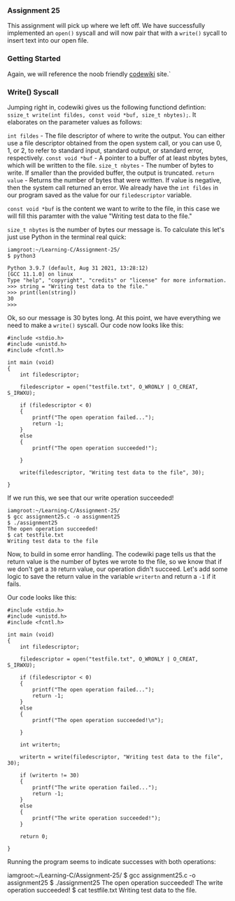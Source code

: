 ### Assignment 25

This assignment will pick up where we left off. We have successfully implemented an `open()` syscall and will now pair that with a `write()` sycall to insert text into our open file.

### Getting Started

Again, we will reference the noob friendly [codewiki](http://codewiki.wikidot.com/c:system-calls:write) site.`

### Write() Syscall

Jumping right in, codewiki gives us the following functiond defintion: `ssize_t write(int fildes, const void *buf, size_t nbytes);`. It elaborates on the parameter values as follows:

`int fildes` - The file descriptor of where to write the output. You can either use a file descriptor obtained from the open system call, or you can use 0, 1, or 2, to refer to standard input, standard output, or standard error, respectively.
`const void *buf` - A pointer to a buffer of at least nbytes bytes, which will be written to the file.
`size_t nbytes` - The number of bytes to write. If smaller than the provided buffer, the output is truncated.
`return value` - Returns the number of bytes that were written. If value is negative, then the system call returned an error.
We already have the `int fildes` in our program saved as the value for our `filedescriptor` variable.

`const void *buf` is the content we want to write to the file, in this case we will fill this paramter with the value "Writing test data to the file."

`size_t nbytes` is the number of bytes our message is. To calculate this let's just use Python in the terminal real quick:

```
iamgroot:~/Learning-C/Assignment-25/
$ python3

Python 3.9.7 (default, Aug 31 2021, 13:28:12) 
[GCC 11.1.0] on linux
Type "help", "copyright", "credits" or "license" for more information.
>>> string = "Writing test data to the file."
>>> print(len(string))
30
>>> 
```

Ok, so our message is 30 bytes long. At this point, we have everything we need to make a `write()` syscall. Our code now looks like this:

```
#include <stdio.h>
#include <unistd.h>
#include <fcntl.h>

int main (void)
{
	int filedescriptor;

	filedescriptor = open("testfile.txt", O_WRONLY | O_CREAT, S_IRWXU);

	if (filedescriptor < 0)
	{
		printf("The open operation failed...");
		return -1;
	}
	else 
	{
		printf("The open operation succeeded!");
		
	}

	write(filedescriptor, "Writing test data to the file", 30);
	
}
```

If we run this, we see that our write operation succeeded!

```
iamgroot:~/Learning-C/Assignment-25/
$ gcc assignment25.c -o assignment25
$ ./assignment25
The open operation succeeded!
$ cat testfile.txt
Writing test data to the file
```

Now, to build in some error handling. The codewiki page tells us that the return value is the number of bytes we wrote to the file, so we know that if we don't get a `30` return value, our operation didn't succeed. Let's add some logic to save the return value in the variable `writertn` and return a `-1` if it fails.

Our code looks like this:

```
#include <stdio.h>
#include <unistd.h>
#include <fcntl.h>

int main (void)
{
	int filedescriptor;

	filedescriptor = open("testfile.txt", O_WRONLY | O_CREAT, S_IRWXU);

	if (filedescriptor < 0)
	{
		printf("The open operation failed...");
		return -1;
	}
	else 
	{
		printf("The open operation succeeded!\n");
		
	}

	int writertn;

	writertn = write(filedescriptor, "Writing test data to the file", 30);

	if (writertn != 30)
	{
		printf("The write operation failed...");
		return -1;
	}
	else
	{
		printf("The write operation succeeded!");
	}

	return 0;

}
```

Running the program seems to indicate successes with both operations:

iamgroot:~/Learning-C/Assignment-25/
$ gcc assignment25.c -o assignment25
$ ./assignment25
The open operation succeeded!
The write operation succeeded!
$ cat testfile.txt
Writing test data to the file.
